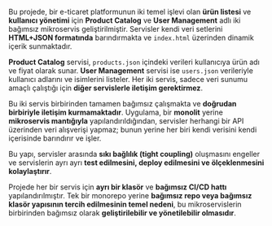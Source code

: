 Bu projede, bir e-ticaret platformunun iki temel işlevi olan **ürün listesi** ve **kullanıcı yönetimi** için **Product Catalog** ve **User Management** adlı iki bağımsız mikroservis geliştirilmiştir. Servisler kendi veri setlerini **HTML+JSON formatında** barındırmakta ve `index.html` üzerinden dinamik içerik sunmaktadır.

**Product Catalog** servisi, `products.json` içindeki verileri kullanıcıya ürün adı ve fiyat olarak sunar. **User Management** servisi ise `users.json` verileriyle kullanıcı adlarını ve isimlerini listeler. Her iki servis, sadece veri sunumu amaçlı çalıştığı için **diğer servislerle iletişim gerektirmez**.

Bu iki servis birbirinden tamamen bağımsız çalışmakta ve **doğrudan birbiriyle iletişim kurmamaktadır**. Uygulama, bir **monolit** yerine **mikroservis mantığıyla** yapılandırıldığından, servisler herhangi bir API üzerinden veri alışverişi yapmaz; bunun yerine her biri kendi verisini kendi içerisinde barındırır ve işler. 

Bu yapı, servisler arasında **sıkı bağlılık (tight coupling)** oluşmasını engeller ve servislerin ayrı ayrı **test edilmesini, deploy edilmesini ve ölçeklenmesini kolaylaştırır**.

Projede her bir servis için **ayrı bir klasör** ve **bağımsız CI/CD hattı** yapılandırılmıştır. Tek bir monorepo yerine **bağımsız repo veya bağımsız klasör yapısının tercih edilmesinin temel nedeni**, bu mikroservislerin birbirinden bağımsız olarak **geliştirilebilir ve yönetilebilir olmasıdır**.
